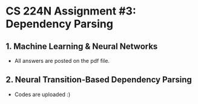 # CS 224N Assignment #3: Dependency Parsing
## 1. Machine Learning & Neural Networks
- All answers are posted on the pdf file.
## 2. Neural Transition-Based Dependency Parsing
- Codes are uploaded :)
